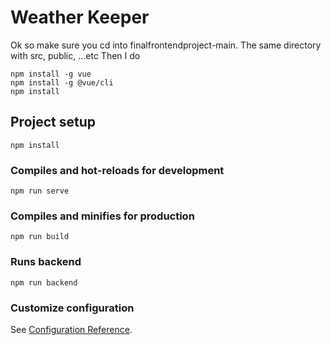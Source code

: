 # Weather Keeper

Ok so make sure you cd into finalfrontendproject-main. The same directory with src, public, ...etc
Then I do 
```
npm install -g vue
npm install -g @vue/cli
npm install
```

## Project setup
```
npm install
```

### Compiles and hot-reloads for development
```
npm run serve
```

### Compiles and minifies for production
```
npm run build
```

### Runs backend
```
npm run backend
```

### Customize configuration
See [Configuration Reference](https://cli.vuejs.org/config/).
